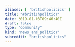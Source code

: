 ```yaml
---
aliases: [ 'britishpolitics' ]
title: "#britishpolitics"
date: 2019-01-03T09:46:40Z
draft: false
type: "community"
kind: "news_and_politics"
subreddit: "britishpolitics"
---
```

